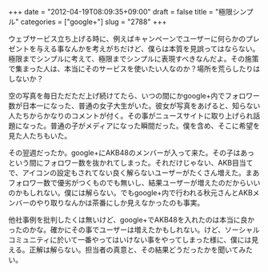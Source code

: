 +++
date = "2012-04-19T08:09:35+09:00"
draft = false
title = "極限シンプル"
categories = ["google+"]
slug = "2788"
+++

ウェブサービス立ち上げる時に、例えばキャンペーンでユーザーに何らかのプレゼントを与える事なんかを考えがちだけど、僕らは本質を見誤ってはならない。極限までシンプルに考えて、極限までシンプルに表現すべきなんだよ。その施策で集まった人は、本当にそのサービスを使いたい人なのか？場所を荒らしたりはしないか？

空の写真を毎日ただただ上げ続けてたら、いつの間にかgoogle+内でフォロワー数が日本一になった、普通の女子大生がいた。彼女が写真をあげると、知らない人たちからかなりのコメントが付く。その事がニュースサイトに取り上げられ話題になった。普通の子がメディアになった瞬間だった。僕を含め、そこに希望を見た人たちもいた。

その翌週だったか。google+にAKB48のメンバーが入って来た。その子はあっという間にフォロワー数を抜かれてしまった。それだけじゃない、AKB目当てで、アイコンの設定もされてない良く解らないユーザーがたくさん増えた。まあフォロワー数で優劣がつくものでも無いし、結果ユーザーが増えたのだからいいのかもしれない。僕には解らない。でもgoogle+内で行われる秋元さんとAKBメンバーのやり取りなんかは茶番にしか見えなかったのも事実。

他社事例を批判したくは無いけど、google+でAKB48を入れたのは本当に良かったのかな。確かにその事でユーザーは増えたかもしれない。けど、ソーシャルコミュニティに於いて一番やってはいけない事をやってしまった様に、僕には見える。正解は解らない。担当者の真意と、その結果どうだったかを聞いてみたい。
